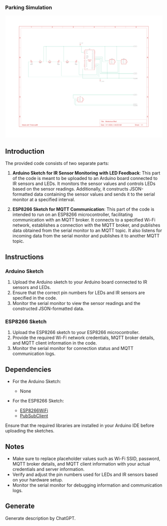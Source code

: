 ### Parking Simulation
![Bodacious Blad](https://github.com/8818x/Parking-Simulation/blob/master/Bodacious%20Blad.png?raw=true)

## Introduction

The provided code consists of two separate parts:

1. **Arduino Sketch for IR Sensor Monitoring with LED Feedback**: This part of the code is meant to be uploaded to an Arduino board connected to IR sensors and LEDs. It monitors the sensor values and controls LEDs based on the sensor readings. Additionally, it constructs JSON-formatted data containing the sensor values and sends it to the serial monitor at a specified interval.

2. **ESP8266 Sketch for MQTT Communication**: This part of the code is intended to run on an ESP8266 microcontroller, facilitating communication with an MQTT broker. It connects to a specified Wi-Fi network, establishes a connection with the MQTT broker, and publishes data obtained from the serial monitor to an MQTT topic. It also listens for incoming data from the serial monitor and publishes it to another MQTT topic.

## Instructions

### Arduino Sketch

1. Upload the Arduino sketch to your Arduino board connected to IR sensors and LEDs.
2. Ensure that the correct pin numbers for LEDs and IR sensors are specified in the code.
3. Monitor the serial monitor to view the sensor readings and the constructed JSON-formatted data.

### ESP8266 Sketch

1. Upload the ESP8266 sketch to your ESP8266 microcontroller.
2. Provide the required Wi-Fi network credentials, MQTT broker details, and MQTT client information in the code.
3. Monitor the serial monitor for connection status and MQTT communication logs.

## Dependencies

- For the Arduino Sketch:
  - None

- For the ESP8266 Sketch:
  - [ESP8266WiFi](https://github.com/esp8266/Arduino/tree/master/libraries/ESP8266WiFi)
  - [PubSubClient](https://github.com/knolleary/pubsubclient)

Ensure that the required libraries are installed in your Arduino IDE before uploading the sketches.

## Notes

- Make sure to replace placeholder values such as Wi-Fi SSID, password, MQTT broker details, and MQTT client information with your actual credentials and server information.
- Verify and adjust the pin numbers used for LEDs and IR sensors based on your hardware setup.
- Monitor the serial monitor for debugging information and communication logs.

## Generate
Generate description by ChatGPT.

